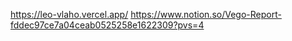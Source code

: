 https://leo-vlaho.vercel.app/
https://www.notion.so/Vego-Report-fddec97ce7a04ceab0525258e1622309?pvs=4
